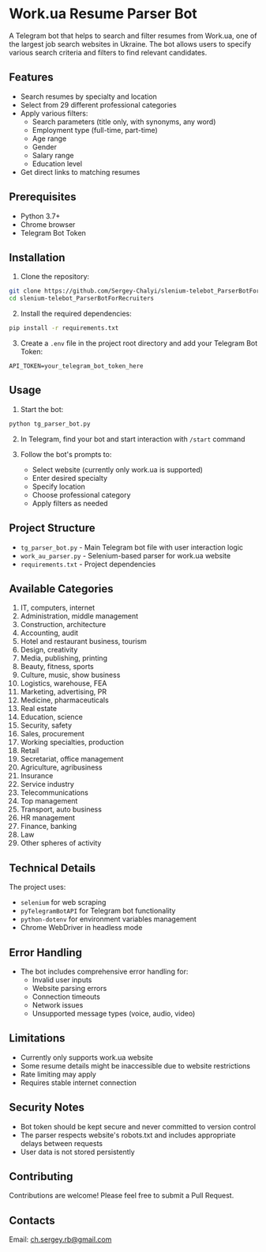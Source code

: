 # Work.ua Resume Parser Bot

A Telegram bot that helps to search and filter resumes from Work.ua, one of the largest job search websites in Ukraine. The bot allows users to specify various search criteria and filters to find relevant candidates.

## Features

- Search resumes by specialty and location
- Select from 29 different professional categories
- Apply various filters:
  - Search parameters (title only, with synonyms, any word)
  - Employment type (full-time, part-time)
  - Age range
  - Gender
  - Salary range
  - Education level
- Get direct links to matching resumes

## Prerequisites

- Python 3.7+
- Chrome browser
- Telegram Bot Token

## Installation

1. Clone the repository:
```bash
git clone https://github.com/Sergey-Chalyi/slenium-telebot_ParserBotForRecruiters.git
cd slenium-telebot_ParserBotForRecruiters
```

2. Install the required dependencies:
```bash
pip install -r requirements.txt
```

3. Create a `.env` file in the project root directory and add your Telegram Bot Token:
```
API_TOKEN=your_telegram_bot_token_here
```

## Usage

1. Start the bot:
```bash
python tg_parser_bot.py
```

2. In Telegram, find your bot and start interaction with `/start` command

3. Follow the bot's prompts to:
   - Select website (currently only work.ua is supported)
   - Enter desired specialty
   - Specify location
   - Choose professional category
   - Apply filters as needed

## Project Structure

- `tg_parser_bot.py` - Main Telegram bot file with user interaction logic
- `work_au_parser.py` - Selenium-based parser for work.ua website
- `requirements.txt` - Project dependencies

## Available Categories

1. IT, computers, internet
2. Administration, middle management
3. Construction, architecture
4. Accounting, audit
5. Hotel and restaurant business, tourism
6. Design, creativity
7. Media, publishing, printing
8. Beauty, fitness, sports
9. Culture, music, show business
10. Logistics, warehouse, FEA
11. Marketing, advertising, PR
12. Medicine, pharmaceuticals
13. Real estate
14. Education, science
15. Security, safety
16. Sales, procurement
17. Working specialties, production
18. Retail
19. Secretariat, office management
20. Agriculture, agribusiness
21. Insurance
22. Service industry
23. Telecommunications
24. Top management
25. Transport, auto business
26. HR management
27. Finance, banking
28. Law
29. Other spheres of activity


## Technical Details

The project uses:
- `selenium` for web scraping
- `pyTelegramBotAPI` for Telegram bot functionality
- `python-dotenv` for environment variables management
- Chrome WebDriver in headless mode

## Error Handling

- The bot includes comprehensive error handling for:
  - Invalid user inputs
  - Website parsing errors
  - Connection timeouts
  - Network issues
  - Unsupported message types (voice, audio, video)

## Limitations

- Currently only supports work.ua website
- Some resume details might be inaccessible due to website restrictions
- Rate limiting may apply
- Requires stable internet connection

## Security Notes

- Bot token should be kept secure and never committed to version control
- The parser respects website's robots.txt and includes appropriate delays between requests
- User data is not stored persistently

## Contributing

Contributions are welcome! Please feel free to submit a Pull Request.

## Contacts

Email: ch.sergey.rb@gmail.com